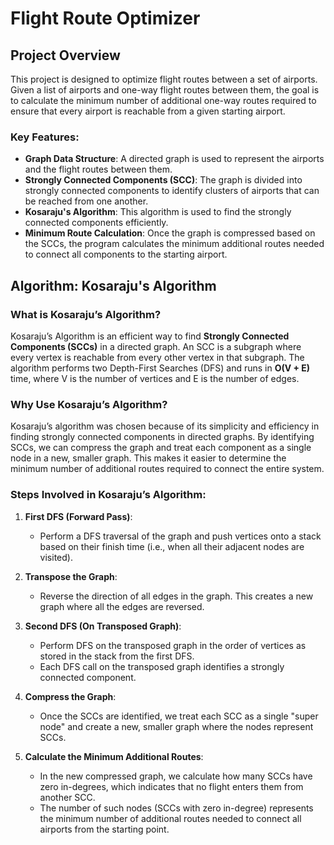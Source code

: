 # Flight Route Optimizer

## Project Overview

This project is designed to optimize flight routes between a set of airports. Given a list of airports and one-way flight routes between them, the goal is to calculate the minimum number of additional one-way routes required to ensure that every airport is reachable from a given starting airport.

### Key Features:

- **Graph Data Structure**: A directed graph is used to represent the airports and the flight routes between them.
- **Strongly Connected Components (SCC)**: The graph is divided into strongly connected components to identify clusters of airports that can be reached from one another.
- **Kosaraju's Algorithm**: This algorithm is used to find the strongly connected components efficiently.
- **Minimum Route Calculation**: Once the graph is compressed based on the SCCs, the program calculates the minimum additional routes needed to connect all components to the starting airport.

## Algorithm: Kosaraju's Algorithm

### What is Kosaraju’s Algorithm?

Kosaraju’s Algorithm is an efficient way to find **Strongly Connected Components (SCCs)** in a directed graph. An SCC is a subgraph where every vertex is reachable from every other vertex in that subgraph. The algorithm performs two Depth-First Searches (DFS) and runs in **O(V + E)** time, where V is the number of vertices and E is the number of edges.

### Why Use Kosaraju’s Algorithm?

Kosaraju’s algorithm was chosen because of its simplicity and efficiency in finding strongly connected components in directed graphs. By identifying SCCs, we can compress the graph and treat each component as a single node in a new, smaller graph. This makes it easier to determine the minimum number of additional routes required to connect the entire system.

### Steps Involved in Kosaraju’s Algorithm:

1. **First DFS (Forward Pass)**:
   - Perform a DFS traversal of the graph and push vertices onto a stack based on their finish time (i.e., when all their adjacent nodes are visited).
2. **Transpose the Graph**:

   - Reverse the direction of all edges in the graph. This creates a new graph where all the edges are reversed.

3. **Second DFS (On Transposed Graph)**:

   - Perform DFS on the transposed graph in the order of vertices as stored in the stack from the first DFS.
   - Each DFS call on the transposed graph identifies a strongly connected component.

4. **Compress the Graph**:

   - Once the SCCs are identified, we treat each SCC as a single "super node" and create a new, smaller graph where the nodes represent SCCs.

5. **Calculate the Minimum Additional Routes**:
   - In the new compressed graph, we calculate how many SCCs have zero in-degrees, which indicates that no flight enters them from another SCC.
   - The number of such nodes (SCCs with zero in-degree) represents the minimum number of additional routes needed to connect all airports from the starting point.

